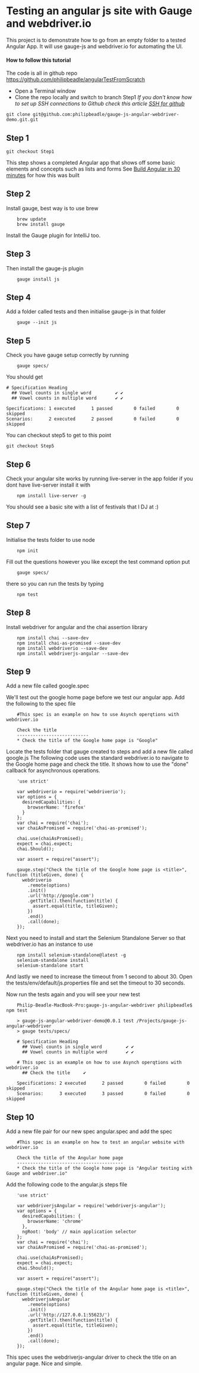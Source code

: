 # Testing an angular js site with Gauge and webdriver.io
This project is to demonstrate how to go from an empty folder to a tested Angular App.
It will use gauge-js and webdriver.io for automating the UI.


#### How to follow this tutorial
The code is all in github repo https://github.com/philipbeadle/angularTestFromScratch
* Open a Terminal window
* Clone the repo locally and switch to branch Step1
_If you don't know how to set up SSH connections to Github check this article [SSH for github](https://help.github.com/articles/generating-an-ssh-key/)_
```
git clone git@github.com:philipbeadle/gauge-js-angular-webdriver-demo.git.git
```

## Step 1
```
git checkout Step1
```
This step shows a completed Angular app that shows off some basic elements and concepts such as lists and forms
See [Build Angular in 30 minutes](http://www.revillweb.com/tutorials/angularjs-in-30-minutes-angularjs-tutorial/) for how this was built

## Step 2
Install gauge, best way is to use brew
```
    brew update
    brew install gauge
```
Install the Gauge plugin for IntelliJ too.

## Step 3
Then install the gauge-js plugin
```
    gauge install js
```
## Step 4
Add a folder called tests and then initialise gauge-js in that folder
```
    gauge --init js
```
## Step 5
Check you have gauge setup correctly by running
```
    gauge specs/
```
You should get
```
# Specification Heading
  ## Vowel counts in single word         ✔ ✔
  ## Vowel counts in multiple word       ✔ ✔

Specifications: 1 executed      1 passed        0 failed        0 skipped
Scenarios:      2 executed      2 passed        0 failed        0 skipped
```
You can checkout step5 to get to this point
```
git checkout Step5
```
## Step 6
Check your angular site works by running live-server in the app folder
if you dont have live-server install it with
```
    npm install live-server -g
```
You should see a basic site with a list of festivals that I DJ at :)
## Step 7
Initialise the tests folder to use node
```
    npm init
```
Fill out the questions however you like except the test command option put
```
    gauge specs/
```
there so you can run the tests by typing
```
    npm test
```
## Step 8
Install webdriver for angular and the chai assertion library
```
    npm install chai --save-dev
    npm install chai-as-promised --save-dev
    npm install webdriverio --save-dev
    npm install webdriverjs-angular --save-dev
```
## Step 9
Add a new file called google.spec

We'll test out the google home page before we test our angular app.
Add the following to the spec file
```
    #This spec is an example on how to use Asynch operqtions with webdriver.io

    Check the title
    ---------------------------
    * Check the title of the Google home page is "Google"
```
Locate the tests folder that gauge created to steps and add a new file called google.js
The following code uses the standard webdriver.io to navigate to the Google home page and check the title.
It shows how to use the "done" callback for asynchronous operations.
```
    'use strict'

    var webdriverio = require('webdriverio');
    var options = {
      desiredCapabilities: {
        browserName: 'firefox'
      }
    };
    var chai = require('chai');
    var chaiAsPromised = require('chai-as-promised');

    chai.use(chaiAsPromised);
    expect = chai.expect;
    chai.Should();

    var assert = require("assert");

    gauge.step("Check the title of the Google home page is <title>", function (titleGiven, done) {
      webdriverio
        .remote(options)
        .init()
        .url('http://google.com')
        .getTitle().then(function(title) {
          assert.equal(title, titleGiven);
        })
        .end()
        .call(done);
    });
```
Next you need to install and start the Selenium Standalone Server so that webdriver.io has an instance to use
```
    npm install selenium-standalone@latest -g
    selenium-standalone install
    selenium-standalone start
```
And lastly we need to increase the timeout from 1 second to about 30.  Open the tests/env/default/js.properties file and set the timeout to 30 seconds.

Now run the tests again and you will see your new test
```
    Philip-Beadle-MacBook-Pro:gauge-js-angular-webdriver philipbeadle$ npm test

    > gauge-js-angular-webdriver-demo@0.0.1 test /Projects/gauge-js-angular-webdriver
    > gauge tests/specs/

    # Specification Heading
      ## Vowel counts in single word         ✔ ✔
      ## Vowel counts in multiple word       ✔ ✔

    # This spec is an example on how to use Asynch operqtions with webdriver.io
      ## Check the title     ✔

    Specifications: 2 executed      2 passed        0 failed        0 skipped
    Scenarios:      3 executed      3 passed        0 failed        0 skipped
```

## Step 10
Add a new file pair for our new spec angular.spec and add the spec
```
    #This spec is an example on how to test an angular website with webdriver.io

    Check the title of the Angular home page
    ----------------------------------------
    * Check the title of the Google home page is "Angular testing with Gauge and webdriver.io"
```
Add the following code to the angular.js steps file
```
    'use strict'

    var webdriverjsAngular = require('webdriverjs-angular');
    var options = {
      desiredCapabilities: {
        browserName: 'chrome'
      },
      ngRoot: 'body' // main application selector
    };
    var chai = require('chai');
    var chaiAsPromised = require('chai-as-promised');

    chai.use(chaiAsPromised);
    expect = chai.expect;
    chai.Should();

    var assert = require("assert");

    gauge.step("Check the title of the Angular home page is <title>", function (titleGiven, done) {
      webdriverjsAngular
        .remote(options)
        .init()
        .url('http://127.0.0.1:55623/')
        .getTitle().then(function(title) {
          assert.equal(title, titleGiven);
        })
        .end()
        .call(done);
    });
```
This spec uses the webdriverjs-angular driver to check the title on an angular page.  Nice and simple.
